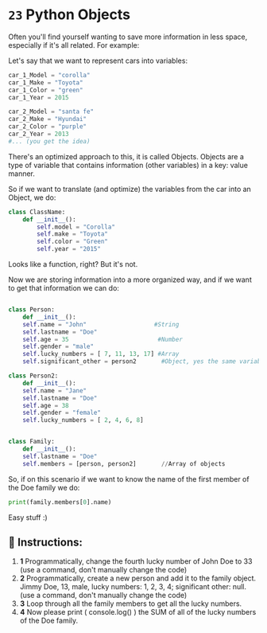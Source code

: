 # `23` Python Objects

Often you'll find yourself wanting to save more information in less space, especially if it's all related. For example:

Let's say that we want to represent cars into variables:

```py
car_1_Model = "corolla"
car_1_Make = "Toyota"
car_1_Color = "green"
car_1_Year = 2015

car_2_Model = "santa fe"
car_2_Make = "Hyundai"
car_2_Color = "purple"
car_2_Year = 2013
#... (you get the idea)
```

There's an optimized approach to this, it is called Objects. Objects are a type of variable that contains information (other variables) in a key: value manner.

So if we want to translate (and optimize) the variables from the car into an Object, we do:

```py
class ClassName:
    def __init__():
        self.model = "Corolla"
        self.make = "Toyota"
        self.color = "Green"
        self.year = "2015"

```


Looks like a function, right? But it's not.

Now we are storing information into a more organized way, and if we want to get that information we can do:

```py

class Person:
    def __init__():
    self.name = "John"                   #String
    self.lastname = "Doe"
    self.age = 35                         #Number
    self.gender = "male"
    self.lucky_numbers = [ 7, 11, 13, 17] #Array
    self.significant_other = person2       #Object, yes the same variable/object defined after

class Person2:
    def __init__():
    self.name = "Jane"
    self.lastname = "Doe"
    self.age = 38
    self.gender = "female"
    self.lucky_numbers = [ 2, 4, 6, 8]


class Family:
    def __init__():
    self.lastname = "Doe"
    self.members = [person, person2]       //Array of objects

```
So, if on this scenario if we want to know the name of the first member of the Doe family we do:

```py
print(family.members[0].name)
```


Easy stuff :)
## 📝 Instructions:
1. **1** Programmatically, change the fourth lucky number of John Doe to 33 (use a command, don't manually change the code)
2. **2** Programmatically, create a new person and add it to the family object. Jimmy Doe, 13, male, lucky numbers: 1, 2, 3, 4; significant other: null. (use a command, don't manually change the code)
3. **3** Loop through all the family members to get all the lucky numbers.
3. **4** Now please print ( console.log() ) the SUM of all of the lucky numbers of the Doe family.


